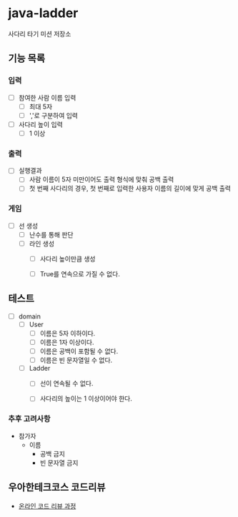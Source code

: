 # java-ladder

사다리 타기 미션 저장소

## 기능 목록

### 입력
-[ ] 참여한 사람 이름 입력
  -[ ] 최대 5자
  -[ ] ','로 구분하여 입력
-[ ] 사다리 높이 입력
    -[ ] 1 이상

### 출력
-[ ] 실행결과
  -[ ] 사람 이름이 5자 미만이어도 출력 형식에 맞춰 공백 출력
  -[ ] 첫 번째 사다리의 경우, 첫 번째로 입력한 사용자 이름의 길이에 맞게 공백 출력

### 게임
-[ ] 선 생성
  -[ ] 난수를 통해 판단
  -[ ] 라인 생성
    -[ ] 사다리 높이만큼 생성
    -[ ] True를 연속으로 가질 수 없다.


## 테스트
- [ ]  domain
   - [ ] User
     - [ ] 이름은 5자 이하이다.
     - [ ] 이름은 1자 이상이다.
     - [ ] 이름은 공백이 포함될 수 없다.
     - [ ] 이름은 빈 문자열일 수 없다.
   - [ ] Ladder
     - [ ] 선이 연속될 수 없다.
     - [ ] 사다리의 높이는 1 이상이어야 한다.



### 추후 고려사항
- 참가자
  - 이름
    - 공백 금지
    - 빈 문자열 금지
    
## 우아한테크코스 코드리뷰

- [온라인 코드 리뷰 과정](https://github.com/woowacourse/woowacourse-docs/blob/master/maincourse/README.md)
